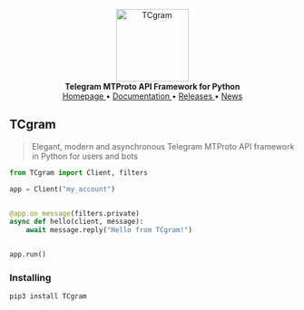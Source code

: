 <p align="center">
    <a href="https://github.com/TCgram/TCgram">
        <img src="https://docs.TCgram.com/_static/TCgram.png" alt="TCgram" width="128">
    </a>
    <br>
    <b>Telegram MTProto API Framework for Python</b>
    <br>
    <a href="https://TCgram.com">
        Homepage
    </a>
    •
    <a href="https://docs.TCgram.com">
        Documentation
    </a>
    •
    <a href="https://docs.TCgram.com/releases">
        Releases
    </a>
    •
    <a href="https://t.me/TCdgram">
        News
    </a>
</p>

## TCgram

> Elegant, modern and asynchronous Telegram MTProto API framework in Python for users and bots

``` python
from TCgram import Client, filters

app = Client("my_account")


@app.on_message(filters.private)
async def hello(client, message):
    await message.reply("Hello from TCgram!")


app.run()
```

### Installing

``` bash
pip3 install TCgram
```
